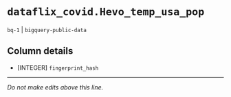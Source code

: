 # `dataflix_covid.Hevo_temp_usa_pop`
`bq-1` | `bigquery-public-data`

## Column details
* [INTEGER]   `fingerprint_hash`

-------------------------------------------------------------------------------
*Do not make edits above this line.*
